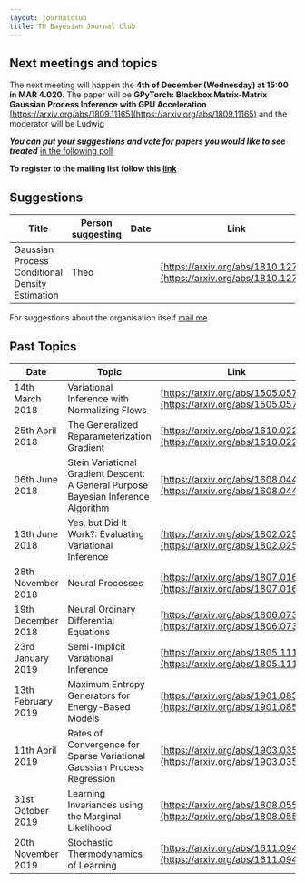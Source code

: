 ```yaml
---
layout: journalclub
title: TU Bayesian Journal Club
---
```


## Next meetings and topics

The next meeting will happen the **4th of December (Wednesday) at 15:00 in MAR 4.020**. The paper will be **GPyTorch: Blackbox Matrix-Matrix Gaussian Process Inference with GPU Acceleration** [https://arxiv.org/abs/1809.11165](https://arxiv.org/abs/1809.11165) and the moderator will be Ludwig

***You can put your suggestions and vote for papers you would like to see treated*** [in the following poll](http://www.rkursem.com/poll/admin.php?cmd=hide&id=6214d6de323f013a0&paid=0)

**To register to the mailing list follow this [link](https://groups.google.com/forum/#!forum/bayesian-journal-club-tu-berlin/join)**

## Suggestions

| Title | Person suggesting | Date | Link |
| --- | --- | --- | --- |
| Gaussian Process Conditional Density Estimation | Theo | | [https://arxiv.org/abs/1810.12750](https://arxiv.org/abs/1810.12750) |

For suggestions about the organisation itself [mail me](mailto:theo.galyfajou@gmail.com)

## Past Topics

| Date | Topic | Link | Moderator |
| --- | --- | --- | --- |
| 14th March 2018 | Variational Inference with Normalizing Flows | [https://arxiv.org/abs/1505.05770](https://arxiv.org/abs/1505.05770) | Florian |
| 25th April 2018 | The Generalized Reparameterization Gradient |  [https://arxiv.org/abs/1610.02287](https://arxiv.org/abs/1610.02287) | Théo |
| 06th June 2018 | Stein Variational Gradient Descent: A General Purpose Bayesian Inference Algorithm |  [https://arxiv.org/abs/1608.04471](https://arxiv.org/abs/1608.04471) | Dimitra |
| 13th June 2018 | Yes, but Did It Work?: Evaluating Variational Inference | [https://arxiv.org/abs/1802.02538](https://arxiv.org/abs/1802.02538) |Theo |
| 28th November 2018 | Neural Processes | [https://arxiv.org/abs/1807.01622](https://arxiv.org/abs/1807.01622) | Theo |
| 19th December 2018 | Neural Ordinary Differential Equations | [https://arxiv.org/abs/1806.07366](https://arxiv.org/abs/1806.07366) | Florian |
| 23rd January 2019 | Semi-Implicit Variational Inference | [https://arxiv.org/abs/1805.11183](https://arxiv.org/abs/1805.11183) | Christian |
| 13th February 2019 | Maximum Entropy Generators for Energy-Based Models | [https://arxiv.org/abs/1901.08508](https://arxiv.org/abs/1901.08508) | Pan |
| 11th April 2019 | Rates of Convergence for Sparse Variational Gaussian Process Regression | [https://arxiv.org/abs/1903.03571](https://arxiv.org/abs/1903.03571) | Theo |
| 31st October 2019 | Learning Invariances using the Marginal Likelihood | [https://arxiv.org/abs/1808.05563](https://arxiv.org/abs/1808.05563) | Theo |
| 20th November 2019 | Stochastic Thermodynamics of Learning | [https://arxiv.org/abs/1611.09428](https://arxiv.org/abs/1611.09428) | Cesar |
